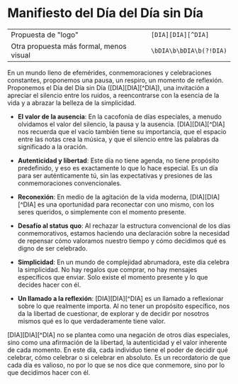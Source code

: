 # Manifiesto del Día del Día sin Día

| | |
|-|-|
Propuesta de "logo"|```[DIA][DIA][^DIA]```
Otra propuesta más formal, menos visual|```\bDIA\b\bDIA\b(?!DIA)```

En un mundo lleno de efemérides, conmemoraciones y celebraciones constantes, proponemos una pausa, un respiro, un momento de reflexión. Proponemos el Día del Día sin Día ([DIA][DIA][^DIA]), una invitación a apreciar el silencio entre los ruidos, a reencontrarse con la esencia de la vida y a abrazar la belleza de la simplicidad. 

- **El valor de la ausencia**: En la cacofonía de días especiales, a menudo olvidamos el valor del silencio, la pausa y la ausencia. [DIA][DIA][^DIA] nos recuerda que el vacío también tiene su importancia, que el espacio entre las notas crea la música, y que el silencio entre las palabras da significado a la oración.

- **Autenticidad y libertad**: Este día no tiene agenda, no tiene propósito predefinido, y eso es exactamente lo que lo hace especial. Es un día para ser auténticamente tú, sin las expectativas y presiones de las conmemoraciones convencionales.

- **Reconexión**: En medio de la agitación de la vida moderna, [DIA][DIA][^DIA] es una oportunidad para reconectar con uno mismo, con los seres queridos, o simplemente con el momento presente.

- **Desafío al status quo**: Al rechazar la estructura convencional de los días conmemorativos, estamos haciendo una declaración sobre la necesidad de repensar cómo valoramos nuestro tiempo y cómo decidimos qué es digno de ser celebrado.

- **Simplicidad**: En un mundo de complejidad abrumadora, este día celebra la simplicidad. No hay regalos que comprar, no hay mensajes específicos que enviar. Solo existe el momento presente y lo que decides hacer con él.

- **Un llamado a la reflexión**: [DIA][DIA][^DIA] es un llamado a reflexionar sobre lo que realmente importa. Al no tener un propósito específico, nos da la libertad de cuestionar, de explorar y de decidir por nosotros mismos qué es lo que verdaderamente tiene valor.

[DIA][DIA][^DIA] no se plantea como una negación de otros días especiales, sino como una afirmación de la libertad, la autenticidad y el valor inherente de cada momento. En este día, cada individuo tiene el poder de decidir qué celebrar, cómo celebrar o si celebrar en absoluto. Es un recordatorio de que cada día es valioso, no por lo que se nos dice que conmemore, sino por lo que decidimos hacer con él.
